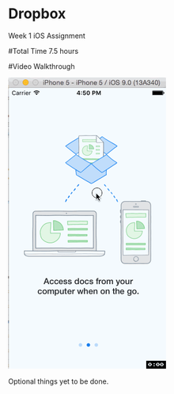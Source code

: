 # Dropbox
Week 1 iOS Assignment

#Total Time
7.5 hours

#Video Walkthrough

![alt tag](https://raw.githubusercontent.com/iosr00kie/Dropbox/master/Dropbox_Deepak_Deshpande.gif)


Optional things yet to be done.
